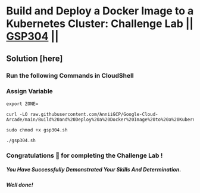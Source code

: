 # Build and Deploy a Docker Image to a Kubernetes Cluster: Challenge Lab || [GSP304](https://www.cloudskillsboost.google/focuses/1738?parent=catalog) ||

## Solution [here] 

### Run the following Commands in CloudShell

### Assign Variable

```
export ZONE=
```
```
curl -LO raw.githubusercontent.com/AnniiGCP/Google-Cloud-Arcade/main/Build%20and%20Deploy%20a%20Docker%20Image%20to%20a%20Kubernetes%20Cluster%20Challenge%20Lab/gsp304.sh

sudo chmod +x gsp304.sh

./gsp304.sh
```

### Congratulations 🎉 for completing the Challenge Lab !

##### *You Have Successfully Demonstrated Your Skills And Determination.*

#### *Well done!*

 

 
